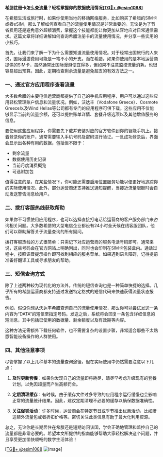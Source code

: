 **希腊註冊卡怎么查流量？轻松掌握你的数据使用情况[[TG💪+ @esim1088](https://t.me/s/esim1088)]**

在希腊生活或旅行时，如果你使用当地的移动网络服务，比如购买了希腊的SIM卡或者eSIM，那么了解如何查看自己的流量使用情况是非常重要的。无论是为了节省费用还是避免意外超额消费，掌握这个技能都能让你更加从容地应对日常通信需求。这篇文章将详细讲解如何查询希腊注册卡的流量使用情况，并分享一些实用的小技巧。

首先，让我们来了解一下为什么需要知道流量使用情况。对于经常出国旅行的人来说，国际漫游费用可能是一笔不小的开支。而在希腊，如果你使用的是本地运营商提供的SIM卡，虽然通常比国际漫游便宜得多，但如果不注意监控流量消耗，也很容易超出预算。因此，定期检查剩余流量是避免超支的有效方法之一。

### **一、通过官方应用程序查看流量**

大多数希腊的主要电信运营商都提供了自己的手机应用程序，用户可以通过这些应用轻松管理账户信息和流量状况。例如，沃达丰（Vodafone Greece）、Cosmote Greece以及Wind Hellas等公司都有专门的应用程序可供下载。这些应用不仅能够显示当前的流量余额，还可以提供账单详情、套餐升级选项以及其他增值服务的信息。

要使用这些应用程序，你需要先下载并安装对应的官方软件到你的智能手机上。接着登录你的账户，通常需要输入手机号码及密码进行验证。一旦成功登录后，界面会显示出各种有用的数据，包括但不限于：

- 剩余流量
- 数据使用历史记录
- 当前月度消费概览
- 可选附加包

值得注意的是，在某些情况下，你可能还需要启用位置服务功能以便更好地追踪你的实际使用情况。此外，部分运营商还支持推送通知提醒，当接近流量限额时会自动发送警告消息给用户。

### **二、拨打客服热线获取帮助**

如果你不习惯使用应用程序，也可以选择直接打电话给运营商的客户服务部门来咨询相关问题。大多数希腊的大型电信企业都设有24小时全天候在线客服团队，他们可以帮助解答关于流量查询的所有疑问。

拨打客服热线的方式很简单：只需记下对应运营商的服务电话号码即可。通常来说，这些号码会在官方网站上明确列出，同时也会印制在SIM卡包装盒内。通话过程中，按照语音提示操作即可找到相应的服务菜单。如果遇到语言障碍，记得提前准备好翻译工具或寻求朋友的帮助。

### **三、短信查询方式**

除了上述两种较为现代化的方法外，传统的短信查询也是一种简单快捷的选择。几乎所有的希腊运营商都支持通过发送特定格式的短信代码来快速获得流量状态报告。

例如，假设你想从沃达丰希腊查询自己的流量使用情况，那么你可以尝试发送一条内容为“DATA”的短信至指定号码。发送之后，系统将会回复一条包含详细信息的短消息，其中包括已使用的数据量、剩余额度以及有效期等内容。

这种方法无需额外下载任何软件，也不需要复杂的设置步骤，非常适合那些不太熟悉智能设备操作的人群使用。

### **四、其他注意事项**

尽管掌握了以上几种基本的流量查询途径，但在实际使用中仍然需要注意以下几点：

1. **及时更新套餐**：如果你发现自己的流量即将耗尽，请尽早考虑升级现有的套餐计划，以免因超量而产生高额罚金。
   
2. **定期清理缓存**：有时候，由于缓存文件过多导致的应用程序运行缓慢也会影响正常的流量统计结果。因此，建议定期清理不必要的缓存以确保数据准确性。

3. **关注促销活动**：许多时候，运营商会在特定节日或季节推出优惠活动，比如赠送额外流量包或者折扣价格等。密切关注此类信息有助于最大化利用资源。

总之，无论你是长期居住在希腊还是短期访问该国，学会正确地管理和监控自己的流量都是非常必要的。希望本文所提供的指南能够帮助大家轻松解决这个问题，并且享受更加愉快顺畅的数字生活体验！

[[TG💪+ @esim1088](https://t.me/s/esim1088) ![Image](https://i.postimg.cc/4NQfJmqS/Snipaste-2025-05-13-00-14-12.png)]